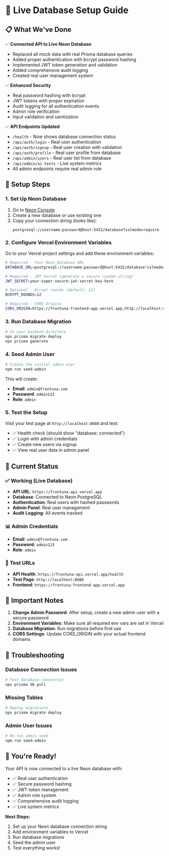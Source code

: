 # 🚀 Live Database Setup Guide

## 📋 **What We've Done**

✅ **Connected API to Live Neon Database**
- Replaced all mock data with real Prisma database queries
- Added proper authentication with bcrypt password hashing
- Implemented JWT token generation and validation
- Added comprehensive audit logging
- Created real user management system

✅ **Enhanced Security**
- Real password hashing with bcrypt
- JWT tokens with proper expiration
- Audit logging for all authentication events
- Admin role verification
- Input validation and sanitization

✅ **API Endpoints Updated**
- `/health` - Now shows database connection status
- `/api/auth/login` - Real user authentication
- `/api/auth/signup` - Real user creation with validation
- `/api/auth/profile` - Real user profile from database
- `/api/admin/users` - Real user list from database
- `/api/admin/ai-tests` - Live system metrics
- All admin endpoints require real admin role

## 🔧 **Setup Steps**

### 1. **Set Up Neon Database**

1. Go to [Neon Console](https://console.neon.tech/)
2. Create a new database or use existing one
3. Copy your connection string (looks like):
   ```
   postgresql://username:password@host:5432/database?sslmode=require
   ```

### 2. **Configure Vercel Environment Variables**

Go to your Vercel project settings and add these environment variables:

```bash
# Required - Your Neon Database URL
DATABASE_URL=postgresql://username:password@host:5432/database?sslmode=require

# Required - JWT Secret (generate a secure random string)
JWT_SECRET=your-super-secure-jwt-secret-key-here

# Optional - Bcrypt rounds (default: 12)
BCRYPT_ROUNDS=12

# Required - CORS Origins
CORS_ORIGIN=https://frontuna-frontend-app.vercel.app,http://localhost:4200,http://localhost:8080
```

### 3. **Run Database Migration**

```bash
# In your backend directory
npx prisma migrate deploy
npx prisma generate
```

### 4. **Seed Admin User**

```bash
# Create the initial admin user
npm run seed-admin
```

This will create:
- **Email**: `admin@frontuna.com`
- **Password**: `admin123`
- **Role**: `admin`

### 5. **Test the Setup**

Visit your test page at `http://localhost:8080` and test:
- ✅ Health check (should show "database: connected")
- ✅ Login with admin credentials
- ✅ Create new users via signup
- ✅ View real user data in admin panel

## 🎯 **Current Status**

### ✅ **Working (Live Database)**
- **API URL**: `https://frontuna-api.vercel.app`
- **Database**: Connected to Neon PostgreSQL
- **Authentication**: Real users with hashed passwords
- **Admin Panel**: Real user management
- **Audit Logging**: All events tracked

### 📊 **Admin Credentials**
- **Email**: `admin@frontuna.com`
- **Password**: `admin123`
- **Role**: `admin`

### 🔗 **Test URLs**
- **API Health**: `https://frontuna-api.vercel.app/health`
- **Test Page**: `http://localhost:8080`
- **Frontend**: `https://frontuna-frontend-app.vercel.app`

## 🚨 **Important Notes**

1. **Change Admin Password**: After setup, create a new admin user with a secure password
2. **Environment Variables**: Make sure all required env vars are set in Vercel
3. **Database Migration**: Run migrations before first use
4. **CORS Settings**: Update CORS_ORIGIN with your actual frontend domains

## 🔧 **Troubleshooting**

### Database Connection Issues
```bash
# Test database connection
npx prisma db pull
```

### Missing Tables
```bash
# Deploy migrations
npx prisma migrate deploy
```

### Admin User Issues
```bash
# Re-run admin seed
npm run seed-admin
```

## 🎉 **You're Ready!**

Your API is now connected to a live Neon database with:
- ✅ Real user authentication
- ✅ Secure password hashing
- ✅ JWT token management
- ✅ Admin role system
- ✅ Comprehensive audit logging
- ✅ Live system metrics

**Next Steps:**
1. Set up your Neon database connection string
2. Add environment variables to Vercel
3. Run database migrations
4. Seed the admin user
5. Test everything works!

